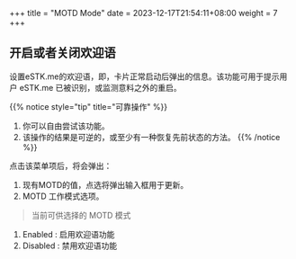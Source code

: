 +++
title = "MOTD Mode"
date =  2023-12-17T21:54:11+08:00
weight = 7
+++

## 开启或者关闭欢迎语

设置eSTK.me的欢迎语，即，卡片正常启动后弹出的信息。该功能可用于提示用户 eSTK.me 已被识别，或监测意料之外的重启。

{{% notice style="tip" title="可靠操作" %}}
1. 你可以自由尝试该功能。
2. 该操作的结果是可逆的，或至少有一种恢复先前状态的方法。
{{% /notice %}}

点击该菜单项后，将会弹出：
1. 现有MOTD的值，点选将弹出输入框用于更新。
2. MOTD 工作模式选项。

> 当前可供选择的 MOTD 模式
1. Enabled : 启用欢迎语功能
2. Disabled : 禁用欢迎语功能

